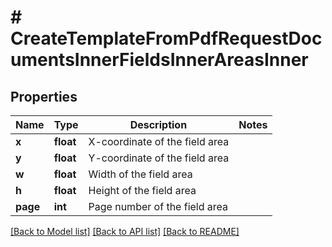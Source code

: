 # # CreateTemplateFromPdfRequestDocumentsInnerFieldsInnerAreasInner

## Properties

Name | Type | Description | Notes
------------ | ------------- | ------------- | -------------
**x** | **float** | X-coordinate of the field area |
**y** | **float** | Y-coordinate of the field area |
**w** | **float** | Width of the field area |
**h** | **float** | Height of the field area |
**page** | **int** | Page number of the field area |

[[Back to Model list]](../../README.md#models) [[Back to API list]](../../README.md#endpoints) [[Back to README]](../../README.md)
